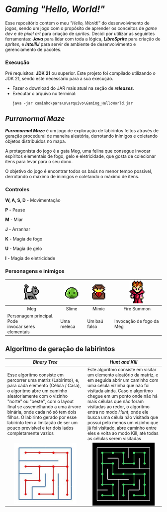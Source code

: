 # _Gaming "Hello, World!"_

Esse repositório contém o meu _"Hello, World!"_ do desenvolvimento de jogos,
sendo um jogo com o propósito de aprender os conceitos de _game dev_ e de
_pixel art_ para criação de _sprites_. Decidi por utilizar as seguintes 
ferramentas: **_Java_** para lidar com toda a lógica, **_LibreSprite_** para criação
de _sprites_, e **_IntelliJ_** para servir de ambiente de desenvolvimento e gerenciamento de pacotes.

### Execução

Pré requisitos: **JDK 21** ou superior. Este projeto foi compilado utilizando o JDK 21, sendo este necessário
para a sua execução.
- Fazer o download do JAR mais atual na seção de **_releases_**.
- Executar o arquivo no terminal:
  ```
  java -jar caminho\para\o\arquivo\Gaming_HelloWorld.jar
  ```

## **_Purranormal Maze_**

**_Purranormal Maze_** é um jogo de exploração de labirintos feitos através
de geração procedural de maneira aleatória, derrotando inimigos e coletando
objetos distribuídos no mapa. 

A protagonista do jogo é a gata Meg, uma felina que consegue invocar
espíritos elementais de fogo, gelo e eletricidade, que gosta de
colecionar itens para levar para o seu dono.

O objetivo do jogo é encontrar todos os baús no menor tempo possível, 
derrotando o máximo de inimigos e coletando o máximo de itens.

### Controles
**W, A, S, D** - Movimentação

**P** - Pause

**M** - Miar

**J** - Arranhar

**K** - Magia de fogo

**U** - Magia de gelo

**I** - Magia de eletricidade

### Personagens e inimigos

| <img src="resources/previews/cat.gif"/>                  | <img src="resources/previews/slime.gif"/> | <img src="resources/previews/mimic.gif"/> | <img src="resources/previews/FS_down.gif"/> |
|----------------------------------------------------------|-------------------------------------------|-------------------------------------------|---------------------------------------------|
| <div align=center>Meg</div>                              | <div align=center>Slime</div>             | <div align=center>Mimic</div>             | <div align=center>Fire Summon</div>         |
| Personagem principal. Pode<br/> invocar seres elementais | Uma meleca                                | Um baú falso                              | Invocação de fogo da Meg                    |



## Algoritmo de geração de labirintos

| **_Binary Tree_**                                                                                                                                                                                                                                                                                                                                                                                 | **_Hunt and Kill_**                                                                                                                                                                                                                                                                                                                                                                                                                                                   |
|---------------------------------------------------------------------------------------------------------------------------------------------------------------------------------------------------------------------------------------------------------------------------------------------------------------------------------------------------------------------------------------------------|-----------------------------------------------------------------------------------------------------------------------------------------------------------------------------------------------------------------------------------------------------------------------------------------------------------------------------------------------------------------------------------------------------------------------------------------------------------------------|
| Esse algoritmo consiste em percorrer uma matriz (Labirinto), e, para cada elemento (Célula / Casa), o algoritmo abre um caminho aleatoriamente com o vizinho "norte" ou "oeste", com o layout final se assemelhando a uma árvore binária, onde cada nó só tem dois filhos. O labirinto gerado por esse labirinto tem a limitação de ser um pouco previsível e ter dois lados completamente vazios | Este algoritmo consiste em visitar um elemento aleatório da matriz, e em seguida abrir um caminho com uma célula vizinha que não foi visitada ainda. Caso o algoritmo chegue em um ponto onde não há mais células que não foram visitadas ao redor, o algoritmo entra no modo _Hunt_, onde ele busca uma célula não visitada que possui pelo menos um vizinho que já foi visitado, abre caminho entre eles e volta ao modo Kill, até todas as células serem visitadas |
| <div align=center> <img width="200" src="resources/previews/BinaryTree.jpg" alt="Labirinto Binary Tree"/> </div>                                                                                                                                                                                                                                                                                  | <div align=center> <img align=center width="200" src="resources/previews/HuntAndKill.jpg" alt="Labirinto Hunt and Kill"/> </div>                                                                                                                                                                                                                                                                                                                                      |

